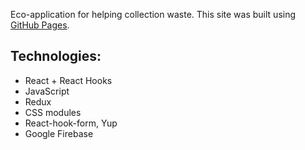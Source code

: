 Eco-application for helping collection waste. 
This site was built using [GitHub Pages](https://wild-dino.github.io/InEcology//).

## Technologies:
- React + React Hooks
- JavaScript
- Redux
- CSS modules
- React-hook-form, Yup
- Google Firebase
